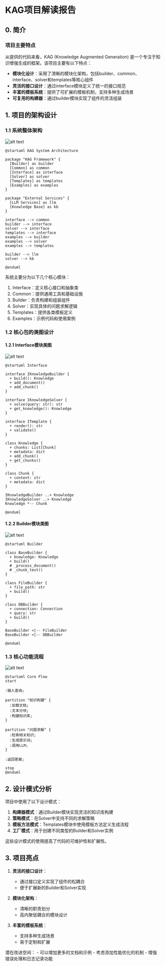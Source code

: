# KAG项目解读报告

## 0. 简介

### 项目主要特点

从提供的代码来看，KAG (Knowledge Augmented Generation) 是一个专注于知识增强生成的框架。该项目主要有以下特点：

- **模块化设计**：采用了清晰的模块化架构，包括builder、common、interface、solver和templates等核心组件
- **灵活的接口设计**：通过interface模块定义了统一的接口规范
- **丰富的模板系统**：提供了可扩展的模板机制，支持多种生成场景
- **可复用的构建器**：通过builder模块实现了组件的灵活组装

## 1. 项目的架构设计

### 1.1 系统整体架构

![alt text](image.png)

```plantuml
@startuml KAG System Architecture

package "KAG Framework" {
  [Builder] as builder
  [Common] as common
  [Interface] as interface
  [Solver] as solver
  [Templates] as templates
  [Examples] as examples
}

package "External Services" {
  [LLM Services] as llm
  [Knowledge Base] as kb
}

interface --> common
builder --> interface
solver --> interface
templates --> interface
examples --> builder
examples --> solver
examples --> templates

builder --> llm
solver --> kb

@enduml
```

系统主要分为以下几个核心模块：

1. Interface：定义核心接口和抽象类
2. Common：提供通用工具和基础设施
3. Builder：负责构建和组装组件
4. Solver：实现具体的问题求解逻辑
5. Templates：提供各类模板定义
6. Examples：示例代码和使用案例

### 1.2 核心包的类图设计

#### 1.2.1 Interface模块类图
![alt text](image-1.png)

```plantuml
@startuml Interface

interface IKnowledgeBuilder {
  + build(): Knowledge
  + add_document()
  + add_chunk()
}

interface IKnowledgeSolver {
  + solve(query: str): str
  + get_knowledge(): Knowledge
}

interface ITemplate {
  + render(): str
  + validate()
}

class Knowledge {
  + chunks: List[Chunk]
  + metadata: dict
  + add_chunk()
  + get_chunks()
}

class Chunk {
  + content: str
  + metadata: dict
}

IKnowledgeBuilder ..> Knowledge
IKnowledgeSolver ..> Knowledge
Knowledge *-- Chunk

@enduml
```

#### 1.2.2 Builder模块类图
![alt text](image-2.png)

```plantuml
@startuml Builder

class BaseBuilder {
  + knowledge: Knowledge
  + build()
  # _process_document()
  # _chunk_text()
}

class FileBuilder {
  + file_path: str
  + build()
}

class DBBuilder {
  + connection: Connection
  + query: str
  + build() 
}

BaseBuilder <|-- FileBuilder
BaseBuilder <|-- DBBuilder

@enduml
```

### 1.3 核心功能流程
![alt text](image-3.png)

```plantuml
@startuml Core Flow
start

:输入查询;

partition "知识构建" {
  :加载文档;
  :文本分块;
  :构建知识库;
}

partition "问题求解" {
  :检索相关知识;
  :生成提示词;
  :调用LLM;
}

:返回答案;

stop
@enduml
```

## 2. 设计模式分析

项目中使用了以下设计模式：

1. **构建器模式**：通过Builder模块实现灵活的知识库构建
2. **策略模式**：在Solver中支持不同的求解策略
3. **模板方法模式**：Templates模块中使用模板方法定义生成流程
4. **工厂模式**：用于创建不同类型的Builder和Solver实例

这些设计模式的使用提高了代码的可维护性和扩展性。

## 3. 项目亮点

1. **灵活的接口设计**：
    - 通过接口定义实现了组件的松耦合
    - 便于扩展新的Builder和Solver实现

2. **模块化架构**：
    - 清晰的职责划分
    - 高内聚低耦合的模块设计

3. **丰富的模板系统**：
    - 支持多种生成场景
    - 易于定制和扩展

潜在改进空间：
    - 可以增加更多的文档和示例
    - 考虑添加性能优化的机制
    - 增强错误处理和日志记录功能
